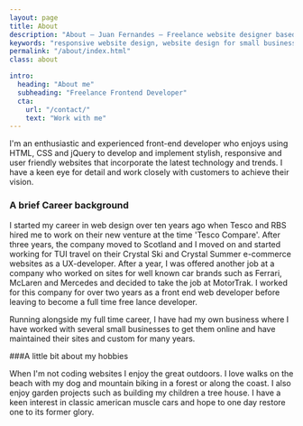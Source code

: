 ```yaml
---
layout: page
title: About
description: "About – Juan Fernandes – Freelance website designer based in Woodbridge Suffolk UK"
keywords: "responsive website design, website design for small businesses, affordable website design, website design company suffolk uk, website design company woodbridge uk, website designer suffolk uk, freelance website designer suffolk uk, responsive web design, design, web design, cms, perch, wordpress, local, suffolk uk"
permalink: "/about/index.html"
class: about

intro:
  heading: "About me"
  subheading: "Freelance Frontend Developer"
  cta:
    url: "/contact/"
    text: "Work with me"
---
```


I'm an enthusiastic and experienced front-end developer who enjoys using HTML, CSS and jQuery to develop and implement stylish, responsive and user friendly websites that incorporate the latest technology and trends. I have a keen eye for detail and work closely with customers to achieve their vision.

### A brief Career background

I started my career in web design over ten years ago when Tesco and RBS hired me to work on their new venture at the time 'Tesco Compare'. After three years, the company moved to Scotland and I moved on and started working for TUI travel on their Crystal Ski and Crystal Summer e-commerce websites as a UX-developer. After a year, I was offered another job at a company who worked on sites for well known car brands such as Ferrari, McLaren and Mercedes and decided to take the job at MotorTrak. I worked for this company for over two years as a front end web developer before leaving to become a full time free lance developer.

Running alongside my full time career, I have had my own business where I have worked with several small businesses to get them online and have maintained their sites and custom for many years.

###A little bit about my hobbies

When I'm not coding websites I enjoy the great outdoors. I love walks on the beach with my dog and mountain biking in a forest or along the coast. I also enjoy garden projects such as building my children a tree house. I have a keen interest in classic american muscle cars and hope to one day restore one to its former glory.
